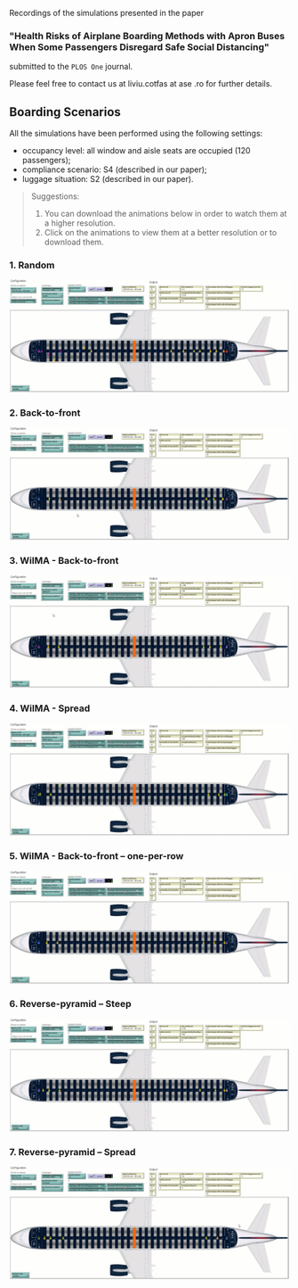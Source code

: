 Recordings of the simulations presented in the paper
### **"Health Risks of Airplane Boarding Methods with Apron Buses When Some Passengers Disregard Safe Social Distancing"** 
submitted to the `PLOS One` journal.

Please feel free to contact us at liviu.cotfas at ase .ro for further details. 

## Boarding Scenarios

All the simulations have been performed using the following settings:
- occupancy level: all window and aisle seats are occupied (120 passengers);
- compliance scenario: S4 (described in our paper);
- luggage situation: S2 (described in our paper).

> Suggestions: 
> 1. You can download the animations below in order to watch them at a higher resolution.
> 2. Click on the animations to view them at a better resolution or to download them.

### 1. Random
[![random](recordings/random.gif)](recordings/random.gif)

### 2. Back-to-front
[![btf](recordings/btf.gif)](recordings/btf.gif)

### 3. WilMA - Back-to-front
[![wilma-btf](recordings/wilma-btf.gif)](recordings/wilma-btf.gif)

### 4. WilMA - Spread
[![wilma-spread](recordings/wilma-spread.gif)](recordings/wilma-spread.gif)

### 5. WilMA - Back-to-front – one-per-row
[![wilma-btf-one-per-row](recordings/wilma-btf-one-per-row.gif)](recordings/wilma-btf-one-per-row.gif)

### 6. Reverse-pyramid – Steep
[![rp-steep](recordings/rp-steep.gif)](recordings/rp-steep.gif)

### 7. Reverse-pyramid – Spread
[![rp-spread](recordings/rp-spread.gif)](recordings/rp-spread.gif)
